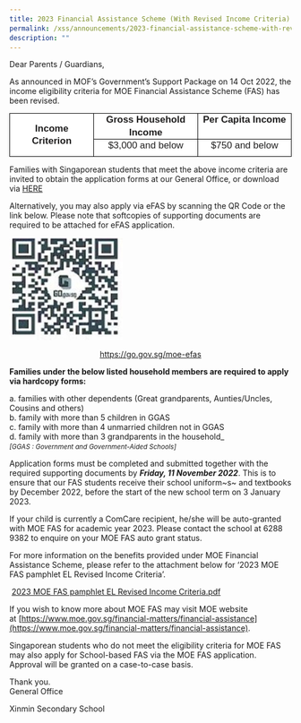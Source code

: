 ```yaml
---
title: 2023 Financial Assistance Scheme (With Revised Income Criteria)
permalink: /xss/announcements/2023-financial-assistance-scheme-with-revised-income-criteria/
description: ""
---
```

Dear Parents / Guardians,

As announced in MOF’s Government’s Support Package on 14 Oct 2022, the income eligibility criteria for MOE Financial Assistance Scheme (FAS) has been revised.

  

<table style="margin: auto; outline: 0px; padding: 0px; clear: both; border-collapse: collapse; color: rgb(0, 0, 0); font-family: Helvetica, sans-serif; font-size: 17px; font-style: normal; font-variant-ligatures: normal; font-variant-caps: normal; font-weight: 400; letter-spacing: normal; orphans: 2; text-align: left; text-transform: none; white-space: normal; widows: 2; word-spacing: 0px; -webkit-text-stroke-width: 0px; background-color: rgb(255, 255, 255); text-decoration-thickness: initial; text-decoration-style: initial; text-decoration-color: initial; border: none;" cellpadding="0" cellspacing="0" border="1" class="MsoTableGrid ive_eobj_center"><tbody style="margin: 0px; outline: 0px; padding: 0px;"><tr style="margin: 0px; outline: 0px; padding: 0px; height: 22pt;"><td style="margin: 0px; outline: 0px; padding: 0cm 5.4pt; width: 125pt; border: 1pt solid windowtext; height: 22pt;" rowspan="2" width="167"><p style="margin: 0px 0px 0cm; outline: 0px; padding: 0px; line-height: 16.8pt; color: rgb(0, 0, 0); font-family: Helvetica, sans-serif; font-size: 17px; font-weight: 400; text-align: center;" align="center" class="MsoNormal"><b style="margin: 0px; outline: 0px; padding: 0px;"><span style="margin: 0px; outline: 0px; padding: 0px; font-family: Arial, sans-serif; color: rgb(30, 29, 29);" lang="EN-SG">Income Criterion</span></b></p></td><td style="margin: 0px; outline: 0px; padding: 0cm 5.4pt; width: 158.5pt; border-top: 1pt solid windowtext; border-right: 1pt solid windowtext; border-bottom: 1pt solid windowtext; border-image: initial; border-left: none; height: 22pt;" valign="top" width="211"><p style="margin: 0px 0px 0cm; outline: 0px; padding: 0px; line-height: 16.8pt; color: rgb(0, 0, 0); font-family: Helvetica, sans-serif; font-size: 17px; font-weight: 400; text-align: center;" align="center" class="MsoNormal"><b style="margin: 0px; outline: 0px; padding: 0px;"><span style="margin: 0px; outline: 0px; padding: 0px; font-family: Arial, sans-serif; color: rgb(30, 29, 29);" lang="EN-SG">Gross Household Income</span></b></p></td><td style="margin: 0px; outline: 0px; padding: 0cm 5.4pt; width: 148.25pt; border-top: 1pt solid windowtext; border-right: 1pt solid windowtext; border-bottom: 1pt solid windowtext; border-image: initial; border-left: none; height: 22pt;" valign="top" width="198"><p style="margin: 0px 0px 0cm; outline: 0px; padding: 0px; line-height: 16.8pt; color: rgb(0, 0, 0); font-family: Helvetica, sans-serif; font-size: 17px; font-weight: 400; text-align: center;" align="center" class="MsoNormal"><b style="margin: 0px; outline: 0px; padding: 0px;"><span style="margin: 0px; outline: 0px; padding: 0px; font-family: Arial, sans-serif; color: rgb(30, 29, 29);" lang="EN-SG">Per Capita Income</span></b></p></td></tr><tr style="margin: 0px; outline: 0px; padding: 0px; height: 22pt;"><td style="margin: 0px; outline: 0px; padding: 0cm 5.4pt; width: 158.5pt; border-top: none; border-left: none; border-bottom: 1pt solid windowtext; border-right: 1pt solid windowtext; height: 22pt;" valign="top" width="211"><p style="margin: 0px 0px 0cm; outline: 0px; padding: 0px; line-height: 16.8pt; color: rgb(0, 0, 0); font-family: Helvetica, sans-serif; font-size: 17px; font-weight: 400; text-align: center;" align="center" class="MsoNormal"><span style="margin: 0px; outline: 0px; padding: 0px; font-family: Arial, sans-serif; color: rgb(30, 29, 29);" lang="EN-SG">$3,000 and below</span></p></td><td style="margin: 0px; outline: 0px; padding: 0cm 5.4pt; width: 148.25pt; border-top: none; border-left: none; border-bottom: 1pt solid windowtext; border-right: 1pt solid windowtext; height: 22pt;" valign="top" width="198"><p style="margin: 0px 0px 0cm; outline: 0px; padding: 0px; line-height: 16.8pt; color: rgb(0, 0, 0); font-family: Helvetica, sans-serif; font-size: 17px; font-weight: 400; text-align: center;" align="center" class="MsoNormal"><span style="margin: 0px; outline: 0px; padding: 0px; font-family: Arial, sans-serif; color: rgb(30, 29, 29);" lang="EN-SG">$750 and below</span></p></td></tr></tbody></table>

Families with Singaporean students that meet the above income criteria are invited to obtain the application forms at our General Office, or download via&nbsp;[HERE](/files/MOE%20FAS/MOE%20FAS%20Application%20Form%20-%20Final%20Oct%2022.pdf)

Alternatively, you may also apply via eFAS by scanning the QR Code or the link below. Please note that softcopies of supporting documents are required to be attached for eFAS application.

<style>  
img {  
  display: block;  
  margin-left: auto;  
  margin-right: auto;  
}  
</style>  
<body><img src="/images/Picture1.jpeg" alt="2023 Financial Assistance Scheme (With Revised Income Criteria)" style="width:40%;">  
  
</body>

<p style="text-align:center;"><a href="https://go.gov.sg/moe-efas">https://go.gov.sg/moe-efas</a></p>

**Families under the below listed household members are required to apply via&nbsp;hardcopy forms:**  

a. families with other dependents (Great grandparents, Aunties/Uncles, Cousins and others)<br>
b. family with more than 5 children in GGAS<br>
c. family with more than 4 unmarried children not in GGAS<br>
d. family with more than 3 grandparents in the household_ <br>
<small><em>[GGAS : Government and Government-Aided Schools\]</em></small>

Application forms must be completed and submitted together with the required supporting documents by&nbsp;**_Friday, 11 November 2022_**. This is to ensure that our FAS students receive their school uniform~s~&nbsp;and textbooks by December 2022, before the start of the new school term on 3 January 2023.

If your child is currently a ComCare recipient, he/she will be auto-granted with MOE FAS for academic year 2023.&nbsp;Please contact the school at&nbsp;6288 9382 to enquire on your MOE FAS auto grant status.

For more information on the benefits provided under MOE Financial Assistance Scheme, please refer to the attachment below for ‘2023 MOE FAS pamphlet EL Revised Income Criteria’.

&nbsp;[2023 MOE FAS pamphlet EL Revised Income Criteria.pdf](/files/MOE%20FAS/2023%20MOE%20FAS%20pamphlet%20EL%20-%20Revised%20Income%20Criteria.pdf)

  

If you wish to know more about MOE FAS may visit MOE website at&nbsp;[https://www.moe.gov.sg/financial-matters/financial-assistance](https://www.moe.gov.sg/financial-matters/financial-assistance).

Singaporean students who do not meet the eligibility criteria for MOE FAS may also apply for School-based FAS via the MOE FAS application. Approval will be granted on a case-to-case basis.

  

Thank you. <br>
General Office

Xinmin Secondary School